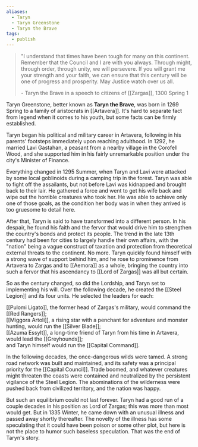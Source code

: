 ```yaml
---
aliases:
  - Taryn
  - Taryn Greenstone
  - Taryn the Brave
tags:
  - publish
---
```

>"I understand that times have been tough for many on this continent. Remember that the Council and I are with you always. Through might, through order, through unity, we will persevere. If you will grant me your strength and your faith, we can ensure that this century will be one of progress and prosperity. May Justice watch over us all.
>
>\- Taryn the Brave in a speech to citizens of [[Zargas]], 1300 Spring 1

Taryn Greenstone, better known as **Taryn the Brave**, was born in 1269 Spring to a family of aristocrats in [[Artavera]]. It's hard to separate fact from legend when it comes to his youth, but some facts can be firmly established.

Taryn began his political and military career in Artavera, following in his parents' footsteps immediately upon reaching adulthood. In 1292, he married Lavi Gastahan, a peasant from a nearby village in the Corofell Wood, and she supported him in his fairly unremarkable position under the city's Minister of Finance.

Everything changed in 1295 Summer, when Taryn and Lavi were attacked by some local goblinoids during a camping trip in the forest. Taryn was able to fight off the assailants, but not before Lavi was kidnapped and brought back to their lair. He gathered a force and went to get his wife back and wipe out the horrible creatures who took her. He was able to achieve only one of those goals, as the condition her body was in when they arrived is too gruesome to detail here.

After that, Taryn is said to have transformed into a different person. In his despair, he found his faith and the fervor that would drive him to strengthen the country's bonds and protect its people. The trend in the late 13th century had been for cities to largely handle their own affairs, with the "nation" being a vague construct of taxation and protection from theoretical external threats to the continent. No more. Taryn quickly found himself with a strong wave of support behind him, and he rose to prominence from Artavera to Zargas and to [[Aemora]] as a whole, bringing the country into such a fervor that his ascendancy to [[Lord of Zargas]] was all but certain.

So as the century changed, so did the Lordship, and Taryn set to implementing his will. Over the following decade, he created the [[Steel Legion]] and its four units. He selected the leaders for each:

[[Pulomi Ligato]], the former head of Zargas's military, would command the [[Red Rangers]];    
[[Miggora Artoli]], a rising star with a penchant for adventure and monster hunting, would run the [[Silver Blade]];    
[[Azuma Essylt]], a long-time friend of Taryn from his time in Artavera, would lead the [[Greyhounds]];    
and Taryn himself would run the [[Capital Command]].

In the following decades, the once-dangerous wilds were tamed. A strong road network was built and maintained, and its safety was a principal priority for the [[Capital Council]]. Trade boomed, and whatever creatures might threaten the coasts were contained and neutralized by the persistent vigilance of the Steel Legion. The abominations of the wilderness were pushed back from civilized territory, and the nation was happy.

But such an equilibrium could not last forever. Taryn had a good run of a couple decades in his position as Lord of Zargas; this was more than most would get. But in 1335 Winter, he came down with an unusual illness and passed away shortly thereafter. The novelty of the illness has some speculating that it could have been poison or some other plot, but here is not the place to humor such baseless speculation. That was the end of Taryn's story.